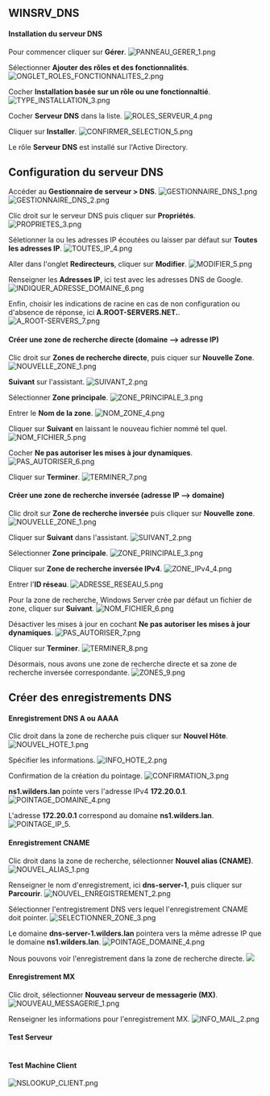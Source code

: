 ## WINSRV_DNS

#### Installation du serveur DNS

Pour commencer cliquer sur **Gérer**.
![PANNEAU_GERER_1.png](https://github.com/Skchaper/DNS_WINSRV/blob/main/Screens/PANNEAU_GERER_1.png)

Sélectionner **Ajouter des rôles et des fonctionnalités**.
![ONGLET_ROLES_FONCTIONNALITES_2.png](https://github.com/Skchaper/DNS_WINSRV/blob/main/Screens/ONGLET_ROLES_FONCTIONNALITES_2.png)

Cocher **Installation basée sur un rôle ou une fonctionnaltié**.
![TYPE_INSTALLATION_3.png](https://github.com/Skchaper/DNS_WINSRV/blob/main/Screens/TYPE_INSTALLATION_3.png)

Cocher **Serveur DNS** dans la liste.
![ROLES_SERVEUR_4.png](https://github.com/Skchaper/DNS_WINSRV/blob/main/Screens/ROLES_SERVEUR_4.png)

Cliquer sur **Installer**.
![CONFIRMER_SELECTION_5.png](https://github.com/Skchaper/DNS_WINSRV/blob/main/Screens/CONFIRMER_SELECTION_5.png)

Le rôle **Serveur DNS** est installé sur l'Active Directory.

## Configuration du serveur DNS

Accéder au **Gestionnaire de serveur > DNS**.
![GESTIONNAIRE_DNS_1.png](https://github.com/Skchaper/DNS_WINSRV/blob/main/Screens/ScreensConfig/GESTIONNAIRE_DNS_1.png)
![GESTIONNAIRE_DNS_2.png](https://github.com/Skchaper/DNS_WINSRV/blob/main/Screens/ScreensConfig/GESTIONNAIRE_DNS_2.png)

Clic droit sur le serveur DNS puis cliquer sur **Propriétés**.
![PROPRIETES_3.png](https://github.com/Skchaper/DNS_WINSRV/blob/main/Screens/ScreensConfig/PROPRIETES_3.png)

Séletionner la ou les adresses IP écoutées ou laisser par défaut sur **Toutes les adresses IP**.
![TOUTES_IP_4.png](https://github.com/Skchaper/DNS_WINSRV/blob/main/Screens/ScreensConfig/TOUTES_IP_4.png)

Aller dans l'onglet **Redirecteurs**, cliquer sur **Modifier**.
![MODIFIER_5.png](https://github.com/Skchaper/DNS_WINSRV/blob/main/Screens/ScreensConfig/MODIFIER_5.png)

Renseigner les **Adresses IP**, ici test avec les adresses DNS de Google.
![INDIQUER_ADRESSE_DOMAINE_6.png](https://github.com/Skchaper/DNS_WINSRV/blob/main/Screens/ScreensConfig/INDIQUER_ADRESSE_DOMAINE_6.png)

Enfin, choisir les indications de racine en cas de non configuration ou d'absence de réponse, ici **A.ROOT-SERVERS.NET.**.
![A_ROOT-SERVERS_7.png](https://github.com/Skchaper/DNS_WINSRV/blob/main/Screens/ScreensConfig/A_ROOT-SERVERS_7.png)

#### Créer une zone de recherche directe (domaine --> adresse IP)

Clic droit sur **Zones de recherche directe**, puis ciquer sur **Nouvelle Zone**.
![NOUVELLE_ZONE_1.png](https://github.com/Skchaper/DNS_WINSRV/blob/main/Screens/ScreensZones/ScreensZoneDirecte/NOUVELLE_ZONE_1.png)

**Suivant** sur l'assistant.
![SUIVANT_2.png](https://github.com/Skchaper/DNS_WINSRV/blob/main/Screens/ScreensZones/ScreensZoneDirecte/SUIVANT_2.png)

Sélectionner **Zone principale**.
![ZONE_PRINCIPALE_3.png](https://github.com/Skchaper/DNS_WINSRV/blob/main/Screens/ScreensZones/ScreensZoneDirecte/ZONE_PRINCIPALE_3.png)

Entrer le **Nom de la zone**.
![NOM_ZONE_4.png](https://github.com/Skchaper/DNS_WINSRV/blob/main/Screens/ScreensZones/ScreensZoneDirecte/NOM_ZONE_4.png)

Cliquer sur **Suivant** en laissant le nouveau fichier nommé tel quel.
![NOM_FICHIER_5.png](https://github.com/Skchaper/DNS_WINSRV/blob/main/Screens/ScreensZones/ScreensZoneDirecte/NOM_FICHIER_5.png)

Cocher **Ne pas autoriser les mises à jour dynamiques**.
![PAS_AUTORISER_6.png](https://github.com/Skchaper/DNS_WINSRV/blob/main/Screens/ScreensZones/ScreensZoneDirecte/PAS_AUTORISER_6.png)

Cliquer sur **Terminer**.
![TERMINER_7.png](https://github.com/Skchaper/DNS_WINSRV/blob/main/Screens/ScreensZones/ScreensZoneDirecte/TERMINER_7.png)

#### Créer une zone de recherche inversée (adresse IP --> domaine)

Clic droit sur **Zone de recherche inversée** puis cliquer sur **Nouvelle zone**.
![NOUVELLE_ZONE_1.png](https://github.com/Skchaper/DNS_WINSRV/blob/main/Screens/ScreensZones/ScreensZoneInvers%C3%A9e/NOUVELLE_ZONE_1.png)

Cliquer sur **Suivant** dans l'assistant.
![SUIVANT_2.png](https://github.com/Skchaper/DNS_WINSRV/blob/main/Screens/ScreensZones/ScreensZoneInvers%C3%A9e/SUIVANT_2.png)

Sélectionner **Zone principale**.
![ZONE_PRINCIPALE_3.png](https://github.com/Skchaper/DNS_WINSRV/blob/main/Screens/ScreensZones/ScreensZoneInvers%C3%A9e/ZONE_PRINCIPALE_3.png)

Cliquer sur **Zone de recherche inversée IPv4**.
![ZONE_IPv4_4.png](https://github.com/Skchaper/DNS_WINSRV/blob/main/Screens/ScreensZones/ScreensZoneInvers%C3%A9e/ZONE_IPv4_4.png)

Entrer l'**ID réseau**.
![ADRESSE_RESEAU_5.png](https://github.com/Skchaper/DNS_WINSRV/blob/main/Screens/ScreensZones/ScreensZoneInvers%C3%A9e/ADRESSE_RESEAU_5.png)

Pour la zone de recherche, Windows Server crée par défaut un fichier de zone, cliquer sur **Suivant**.
![NOM_FICHIER_6.png](https://github.com/Skchaper/DNS_WINSRV/blob/main/Screens/ScreensZones/ScreensZoneInvers%C3%A9e/NOM_FICHIER_6.png)

Désactiver les mises à jour en cochant **Ne pas autoriser les mises à jour dynamiques**.
![PAS_AUTORISER_7.png](https://github.com/Skchaper/DNS_WINSRV/blob/main/Screens/ScreensZones/ScreensZoneInvers%C3%A9e/PAS_AUTORISER_7.png)

Cliquer sur **Terminer**.
![TERMINER_8.png](https://github.com/Skchaper/DNS_WINSRV/blob/main/Screens/ScreensZones/ScreensZoneInvers%C3%A9e/TERMINER_8.png)

Désormais, nous avons une zone de recherche directe et sa zone de recherche inversée correspondante.
![ZONES_9.png](https://github.com/Skchaper/DNS_WINSRV/blob/main/Screens/ScreensZones/ScreensZoneInvers%C3%A9e/ZONES_9.png)

## Créer des enregistrements DNS

#### Enregistrement DNS A ou AAAA

Clic droit dans la zone de recherche puis cliquer sur **Nouvel Hôte**.
![NOUVEL_HOTE_1.png](https://github.com/Skchaper/DNS_WINSRV/blob/main/Screens/Sous-domaines/POINTAGE/NOUVEL_HOTE_1.png)

Spécifier les informations.
![INFO_HOTE_2.png](https://github.com/Skchaper/DNS_WINSRV/blob/main/Screens/Sous-domaines/POINTAGE/INFO_HOTE_2.png)

Confirmation de la création du pointage.
![CONFIRMATION_3.png](https://github.com/Skchaper/DNS_WINSRV/blob/main/Screens/Sous-domaines/POINTAGE/CONFIRMATION_3.png)

**ns1.wilders.lan** pointe vers l'adresse IPv4 **172.20.0.1**.
![POINTAGE_DOMAINE_4.png](https://github.com/Skchaper/DNS_WINSRV/blob/main/Screens/Sous-domaines/POINTAGE/POINTAGE_DOMAINE_4.png)

L'adresse **172.20.0.1** correspond au domaine **ns1.wilders.lan**.
![POINTAGE_IP_5.](https://github.com/Skchaper/DNS_WINSRV/blob/main/Screens/Sous-domaines/POINTAGE/POINTAGE_IP_5.png)

#### Enregistrement CNAME

Clic droit dans la zone de recherche, sélectionner **Nouvel alias (CNAME)**.
![NOUVEL_ALIAS_1.png](https://github.com/Skchaper/DNS_WINSRV/blob/main/Screens/Sous-domaines/CNAME/NOUVEL_ALIAS_1.png)

Renseigner le nom d'enregistrement, ici **dns-server-1**, puis cliquer sur **Parcourir**.
![NOUVEL_ENREGISTREMENT_2.png](https://github.com/Skchaper/DNS_WINSRV/blob/main/Screens/Sous-domaines/CNAME/NOUVEL_ENREGISTREMENT_2.png)

Sélectionner l'entregistrement DNS vers lequel l'enregistrement CNAME doit pointer.
![SELECTIONNER_ZONE_3.png](https://github.com/Skchaper/DNS_WINSRV/blob/main/Screens/Sous-domaines/CNAME/SELECTIONNER_ZONE_3.png)

Le domaine **dns-server-1.wilders.lan** pointera vers la même adresse IP que le domaine **ns1.wilders.lan**.
![POINTAGE_DOMAINE_4.png](https://github.com/Skchaper/DNS_WINSRV/blob/main/Screens/Sous-domaines/CNAME/POINTAGE_DOMAINE_4.png)

Nous pouvons voir l'enregistrement dans la zone de recherche directe.
![](https://github.com/Skchaper/DNS_WINSRV/blob/main/Screens/Sous-domaines/CNAME/VOIR_ENREGISTREMENT_5.png)

#### Enregistrement MX

Clic droit, sélectionner **Nouveau serveur de messagerie (MX)**.
![NOUVEAU_MESSAGERIE_1.png](https://github.com/Skchaper/DNS_WINSRV/blob/main/Screens/Sous-domaines/MX/NOUVEAU_MESSAGERIE_1.png)

Renseigner les informations pour l'enregistrement MX.
![INFO_MAIL_2.png](https://github.com/Skchaper/DNS_WINSRV/blob/main/Screens/Sous-domaines/MX/INFO_MAIL_2.png)

#### Test Serveur

![]()

#### Test Machine Client

![NSLOOKUP_CLIENT.png](https://github.com/Skchaper/DNS_WINSRV/blob/main/Screens/NSLOOKUP_CLIENT.png)

